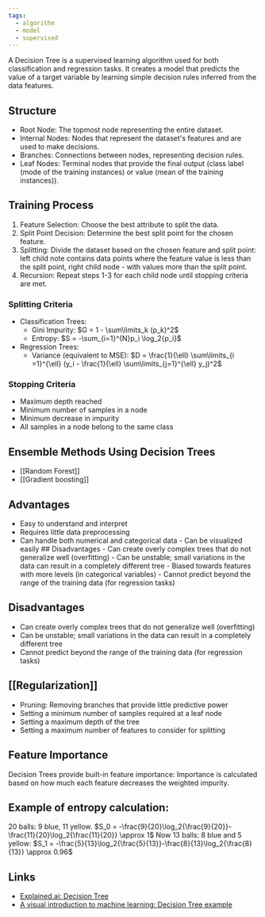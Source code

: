 ```yaml
---
tags:
  - algorithm
  - model
  - supervised
---
```

A Decision Tree is a supervised learning algorithm used for both classification and regression tasks. It creates a model that predicts the value of a target variable by learning simple decision rules inferred from the data features.

## Structure 
* Root Node: The topmost node representing the entire dataset.
* Internal Nodes: Nodes that represent the dataset's features and are used to make decisions.
* Branches: Connections between nodes, representing decision rules.
* Leaf Nodes: Terminal nodes that provide the final output (class label (mode of the training instances) or value (mean of the training instances)).

## Training Process
1. Feature Selection: Choose the best attribute to split the data.
2. Split Point Decision: Determine the best split point for the chosen feature.
3. Splitting: Divide the dataset based on the chosen feature and split point: left child note contains data points where the feature value is less than the split point, right child node - with values more than the split point.
4. Recursion: Repeat steps 1-3 for each child node until stopping criteria are met.

### Splitting Criteria
* Classification Trees:
	* Gini Impurity: $G = 1 - \sum\limits_k (p_k)^2$
	* Entropy: $S = -\sum_{i=1}^{N}p_i \log_2{p_i}$
* Regression Trees:
	* Variance (equivalent to MSE): $D = \frac{1}{\ell} \sum\limits_{i =1}^{\ell} (y_i - \frac{1}{\ell} \sum\limits_{j=1}^{\ell} y_j)^2$

### Stopping Criteria
* Maximum depth reached
* Minimum number of samples in a node
* Minimum decrease in impurity
* All samples in a node belong to the same class

## Ensemble Methods Using Decision Trees
* [[Random Forest]]
* [[Gradient boosting]]

## Advantages
* Easy to understand and interpret
* Requires little data preprocessing
* Can handle both numerical and categorical data - Can be visualized easily ## Disadvantages - Can create overly complex trees that do not generalize well (overfitting) - Can be unstable; small variations in the data can result in a completely different tree - Biased towards features with more levels (in categorical variables) - Cannot predict beyond the range of the training data (for regression tasks)

## Disadvantages
- Can create overly complex trees that do not generalize well (overfitting)
- Can be unstable; small variations in the data can result in a completely different tree
- Cannot predict beyond the range of the training data (for regression tasks)

## [[Regularization]]
* Pruning: Removing branches that provide little predictive power
* Setting a minimum number of samples required at a leaf node
* Setting a maximum depth of the tree
* Setting a maximum number of features to consider for splitting

## Feature Importance
Decision Trees provide built-in feature importance: Importance is calculated based on how much each feature decreases the weighted impurity.

## Example of entropy calculation:
20 balls: 9 blue, 11 yellow.
$S_0 = -\frac{9}{20}\log_2{\frac{9}{20}}-\frac{11}{20}\log_2{\frac{11}{20}} \approx 1$
Now 13 balls: 8 blue and 5 yellow: $S_1 = -\frac{5}{13}\log_2{\frac{5}{13}}-\frac{8}{13}\log_2{\frac{8}{13}} \approx 0.96$

## Links
* [Explained.ai: Decision Tree](https://mlu-explain.github.io/decision-tree/)
* [A visual introduction to machine learning: Decision Tree example](http://www.r2d3.us/visual-intro-to-machine-learning-part-1/)
